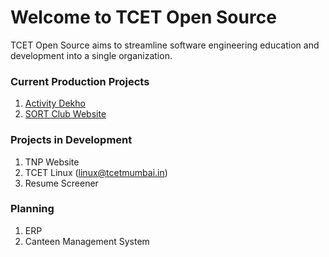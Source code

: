 # Welcome to TCET Open Source

TCET Open Source aims to streamline software engineering education and development into a single organization.

### Current Production Projects
1. [Activity Dekho](https://activitydekho.com/)
2. [SORT Club Website](https://sort.tcetmumbai.in/)

### Projects in Development
1. TNP Website 
2. TCET Linux (linux@tcetmumbai.in)
3. Resume Screener

### Planning
1. ERP
2. Canteen Management System
